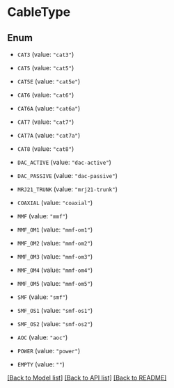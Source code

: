 # CableType

## Enum


* `CAT3` (value: `"cat3"`)

* `CAT5` (value: `"cat5"`)

* `CAT5E` (value: `"cat5e"`)

* `CAT6` (value: `"cat6"`)

* `CAT6A` (value: `"cat6a"`)

* `CAT7` (value: `"cat7"`)

* `CAT7A` (value: `"cat7a"`)

* `CAT8` (value: `"cat8"`)

* `DAC_ACTIVE` (value: `"dac-active"`)

* `DAC_PASSIVE` (value: `"dac-passive"`)

* `MRJ21_TRUNK` (value: `"mrj21-trunk"`)

* `COAXIAL` (value: `"coaxial"`)

* `MMF` (value: `"mmf"`)

* `MMF_OM1` (value: `"mmf-om1"`)

* `MMF_OM2` (value: `"mmf-om2"`)

* `MMF_OM3` (value: `"mmf-om3"`)

* `MMF_OM4` (value: `"mmf-om4"`)

* `MMF_OM5` (value: `"mmf-om5"`)

* `SMF` (value: `"smf"`)

* `SMF_OS1` (value: `"smf-os1"`)

* `SMF_OS2` (value: `"smf-os2"`)

* `AOC` (value: `"aoc"`)

* `POWER` (value: `"power"`)

* `EMPTY` (value: `""`)


[[Back to Model list]](../README.md#documentation-for-models) [[Back to API list]](../README.md#documentation-for-api-endpoints) [[Back to README]](../README.md)


